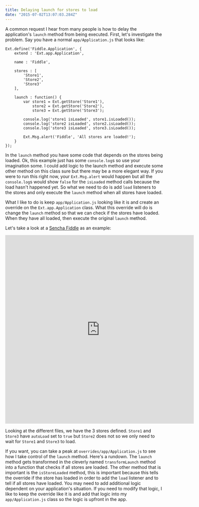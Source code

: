 ```yaml
---
title: Delaying launch for stores to load
date: "2015-07-02T13:07:03.284Z"
---
```


A common request I hear from many people is how to delay the application's `launch` method from being executed. First, let's investigate the problem. Say you have a normal `app/Application.js` that looks like:

    Ext.define('Fiddle.Application', {
        extend : 'Ext.app.Application',

        name : 'Fiddle',

        stores : [
            'Store1',
            'Store2',
            'Store3'
        ],

        launch : function() {
            var store1 = Ext.getStore('Store1'),
                store2 = Ext.getStore('Store2'),
                store3 = Ext.getStore('Store3');

            console.log('store1 isLoaded', store1.isLoaded());
            console.log('store2 isLoaded', store2.isLoaded());
            console.log('store3 isLoaded', store3.isLoaded());

            Ext.Msg.alert('Fiddle', 'All stores are loaded!');
        }
    });

In the `launch` method you have some code that depends on the stores being loaded. Ok, this example just has some `console.log`s so use your imagination some. I could add logic to the launch method and execute some other method on this class sure but there may be a more elegant way. If you were to run this right now, your `Ext.Msg.alert` would happen but all the `console.log`s would show `false` for the `isLoaded` method calls because the load hasn't happened yet. So what we need to do is add `load` listeners to the stores and only execute the `launch` method when all stores have loaded.

What I like to do is keep `app/Application.js` looking like it is and create an override on the `Ext.app.Application` class. What this override will do is change the `launch` method so that we can check if the stores have loaded. When they have all loaded, then execute the original `launch` method.

Let's take a look at a [Sencha Fiddle](https://fiddle.sencha.com) as an example:

<iframe style="border:0;width:600px;height:600px;" src="https://fiddle.sencha.com/fiddle/pq4"></iframe>

Looking at the different files, we have the 3 stores defined. `Store1` and `Store3` have `autoLoad` set to `true` but `Store2` does not so we only need to wait for `Store1` and `Store3` to load.

If you want, you can take a peak at `overrides/app/Application.js` to see how I take control of the `launch` method. Here's a rundown. The `launch` method gets transformed in the cleverly named `transformLaunch` method into a function that checks if all stores are loaded. The other method that is important is the `isStoreLoaded` method, this is important because this tells the override if the store has loaded in order to add the `load` listener and to tell if all stores have loaded. You may need to add additional logic dependent on your application's situation. If you need to modify that logic, I like to keep the override like it is and add that logic into my `app/Application.js` class so the logic is upfront in the app.
